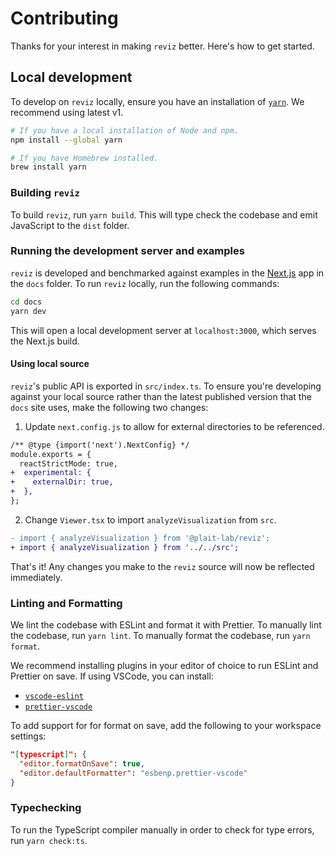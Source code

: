 # Contributing

Thanks for your interest in making `reviz` better. Here's how to get started.

## Local development

To develop on `reviz` locally, ensure you have an installation of [`yarn`](https://classic.yarnpkg.com/lang/en/). We recommend using latest v1.

```sh
# If you have a local installation of Node and npm.
npm install --global yarn

# If you have Homebrew installed.
brew install yarn
```

### Building `reviz`

To build `reviz`, run `yarn build`. This will type check the codebase and emit JavaScript to the `dist` folder.

### Running the development server and examples

`reviz` is developed and benchmarked against examples in the [Next.js](https://nextjs.org/) app in the `docs` folder. To run `reviz` locally, run the following commands:

```sh
cd docs
yarn dev
```

This will open a local development server at `localhost:3000`, which serves the Next.js build.

#### Using local source

`reviz`'s public API is exported in `src/index.ts`. To ensure you're developing against your local source rather than the latest published version that the `docs` site uses, make the following two changes:

1. Update `next.config.js` to allow for external directories to be referenced.

```diff
/** @type {import('next').NextConfig} */
module.exports = {
  reactStrictMode: true,
+  experimental: {
+    externalDir: true,
+  },
};
```

2. Change `Viewer.tsx` to import `analyzeVisualization` from `src`.

```diff
- import { analyzeVisualization } from '@plait-lab/reviz';
+ import { analyzeVisualization } from '../../src';
```

That's it! Any changes you make to the `reviz` source will now be reflected immediately.

### Linting and Formatting

We lint the codebase with ESLint and format it with Prettier. To manually lint the codebase, run `yarn lint`. To manually format the codebase, run `yarn format`.

We recommend installing plugins in your editor of choice to run ESLint and Prettier on save. If using VSCode, you can install:

- [`vscode-eslint`](https://marketplace.visualstudio.com/items?itemName=dbaeumer.vscode-eslint)
- [`prettier-vscode`](https://marketplace.visualstudio.com/items?itemName=esbenp.prettier-vscode)

To add support for for format on save, add the following to your workspace settings:

```json
"[typescript]": {
  "editor.formatOnSave": true,
  "editor.defaultFormatter": "esbenp.prettier-vscode"
}
```

### Typechecking

To run the TypeScript compiler manually in order to check for type errors, run `yarn check:ts`.
